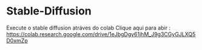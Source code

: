 # Stable-Diffusion

Execute o stable diffusion atráves do colab
Clique aqui para abir : https://colab.research.google.com/drive/1eJbgDgy61jhM_J9g3CGyGJLXQ5D0xmZp
